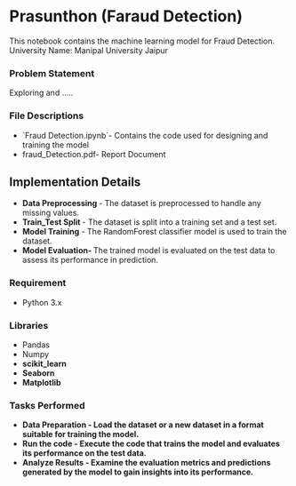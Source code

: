# Prasunthon (Faraud Detection)
</hr>
This notebook contains the machine learning model for Fraud Detection.
University Name: Manipal University Jaipur
<h3>Problem Statement</h3>
Exploring and .....
<h3> File Descriptions</h3>
<ul> <li>`Fraud Detection.ipynb`- Contains the code used for designing and training the model  </li>
<li>fraud_Detection.pdf- Report Document</li></ul>
<h2>Implementation Details</h2>
<ul>
  <li><b>Data Preprocessing </b>-  The dataset is preprocessed to handle any missing values.</li>
  <li> <b>Train_Test Split </b>- The dataset is split into a training set and a test set. </li>
  <li><b>Model Training</b> -  The RandomForest classifier model is used to train the dataset.</li>
  <li><b>Model Evaluation-  </b>The trained model is evaluated on the test data to assess its performance in prediction.</li>
</ul>
<h3>Requirement</h3>
<ul>
  <li>Python 3.x</li>
</ul>
<h3>Libraries</h3>
<ul>
  <li>Pandas</li>
  <li>Numpy</li>
  <li><b>scikit_learn</li>
  <li>Seaborn</li>
  <li>Matplotlib</li>
</ul>
<h3>Tasks Performed</h3>
<ul>
  <li> <b>Data Preparation</b> - Load the dataset or a new dataset in a format suitable for training the model.</li>
  <li><b>Run the code</b> - Execute the code that trains the model and evaluates its performance on the test data.</li>
  <li><b>Analyze Results</b> - Examine the evaluation metrics and predictions generated by the model to gain insights into its performance.</li>
</ul>
